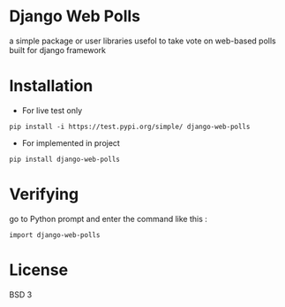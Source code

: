 # Django Web Polls

a simple package or user libraries usefol to take vote on web-based polls built for django framework

# Installation

- For live test only

`pip install -i https://test.pypi.org/simple/ django-web-polls` 

- For implemented in project

`pip install django-web-polls`

# Verifying

go to Python prompt and enter the command like this :

`import django-web-polls`

# License

BSD 3
